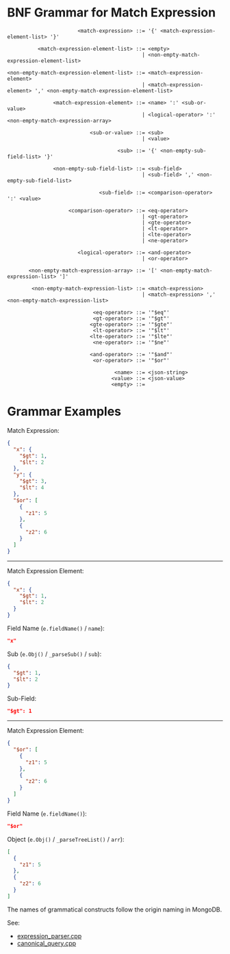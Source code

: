 # BNF Grammar for Match Expression

```
                       <match-expression> ::= '{' <match-expression-element-list> '}'

          <match-expression-element-list> ::= <empty>
                                            | <non-empty-match-expression-element-list>

<non-empty-match-expression-element-list> ::= <match-expression-element>
                                            | <match-expression-element> ',' <non-empty-match-expression-element-list>

               <match-expression-element> ::= <name> ':' <sub-or-value>
                                            | <logical-operator> ':' <non-empty-match-expression-array>

                           <sub-or-value> ::= <sub>
                                            | <value>

                                    <sub> ::= '{' <non-empty-sub-field-list> '}'

               <non-empty-sub-field-list> ::= <sub-field>
                                            | <sub-field> ',' <non-empty-sub-field-list>

                              <sub-field> ::= <comparison-operator> ':' <value>

                    <comparison-operator> ::= <eq-operator>
                                            | <gt-operator>
                                            | <gte-operator>
                                            | <lt-operator>
                                            | <lte-operator>
                                            | <ne-operator>

                       <logical-operator> ::= <and-operator>
                                            | <or-operator>

       <non-empty-match-expression-array> ::= '[' <non-empty-match-expression-list> ']'

        <non-empty-match-expression-list> ::= <match-expression>
                                            | <match-expression> ',' <non-empty-match-expression-list>

                            <eq-operator> ::= '"$eq"'
                            <gt-operator> ::= '"$gt"'
                           <gte-operator> ::= '"$gte"'
                            <lt-operator> ::= '"$lt"'
                           <lte-operator> ::= '"$lte"'
                            <ne-operator> ::= '"$ne"'

                           <and-operator> ::= '"$and"'
                            <or-operator> ::= '"$or"'

                                   <name> ::= <json-string>
                                  <value> ::= <json-value>
                                  <empty> ::=
```

# Grammar Examples

Match Expression:
```json
{
  "x": {
    "$gt": 1,
    "$lt": 2
  },
  "y": {
    "$gt": 3,
    "$lt": 4
  },
  "$or": [
    {
      "z1": 5
    },
    {
      "z2": 6
    }
  ]
}
```

* * *

Match Expression Element:
```json
{
  "x": {
    "$gt": 1,
    "$lt": 2
  }
}
```

Field Name (`e.fieldName()` / `name`):
```json
"x"
```

Sub (`e.Obj()` / `_parseSub()` / `sub`):
```json
{
  "$gt": 1,
  "$lt": 2
}
```

Sub-Field:
```json
"$gt": 1
```

* * *

Match Expression Element:
```json
{
  "$or": [
    {
      "z1": 5
    },
    {
      "z2": 6
    }
  ]
}
```

Field Name (`e.fieldName()`):
```json
"$or"
```

Object (`e.Obj()` / `_parseTreeList()` / `arr`):
```json
[
  {
    "z1": 5
  },
  {
    "z2": 6
  }
]
```

The names of grammatical constructs follow the origin naming in MongoDB.

See:
- [expression_parser.cpp](https://github.com/mongodb/mongo/blob/master/src/mongo/db/matcher/expression_parser.cpp)
- [canonical_query.cpp](https://github.com/mongodb/mongo/blob/master/src/mongo/db/query/canonical_query.cpp)
